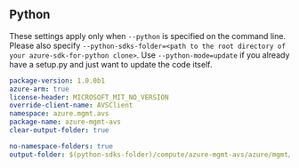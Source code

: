 ## Python

These settings apply only when `--python` is specified on the command line.
Please also specify `--python-sdks-folder=<path to the root directory of your azure-sdk-for-python clone>`.
Use `--python-mode=update` if you already have a setup.py and just want to update the code itself.

```yaml $(python)
package-version: 1.0.0b1
azure-arm: true
license-header: MICROSOFT_MIT_NO_VERSION
override-client-name: AVSClient
namespace: azure.mgmt.avs
package-name: azure-mgmt-avs
clear-output-folder: true
```

``` yaml $(python)
no-namespace-folders: true
output-folder: $(python-sdks-folder)/compute/azure-mgmt-avs/azure/mgmt/avs
```
